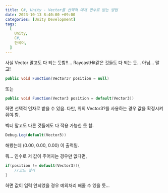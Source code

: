 ```yaml
---
title: C#, Unity - Vector를 선택적 매개 변수로 받는 방법
date: 2023-10-13 8:40:00 +09:00
categories: [Unity Development]
tags:
  [
    Unity,
    C#,
    한국어,
  ]
---
```


사실 Vector 말고도 다 되는 듯함!!... RaycastHit같은 것들도 다 되는 듯... 아님... 말고!

``` c#
public void Function(Vector3? position = null)
```

또는

``` c#
public void Function(Vector3 position = default(Vector3))
```

하면 선택적 인자로 받을 수 있음.
다만, 위의 Vector3?를 사용하는 경우 값을 확정시켜줘야 함.


벡터 말고도 다른 것들에도 다 적용 가능한 듯 함.

``` c#
Debug.Log(default(Vector3)) 
```
해봤는데 (0.00, 0.00, 0.00) 이 출력됨.

뭐... 인수로 저 값이 주어지는 경우만 없다면, 

```c#
if(position != default(Vector3)){
    //코드 넣기
}
```
하면 값이 입력 안되었을 경우 예외처리 해줄 수 있을 듯...